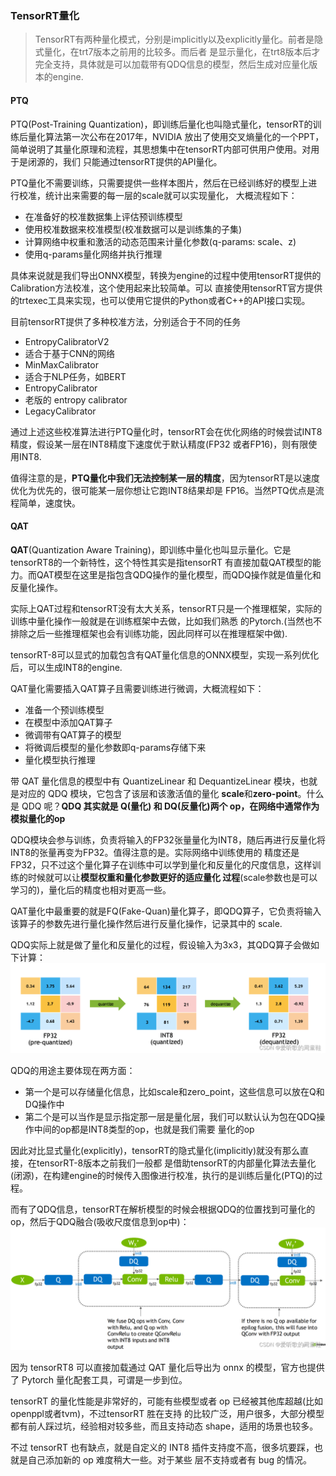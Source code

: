 ### TensorRT量化
> TensorRT有两种量化模式，分别是implicitly以及explicitly量化。前者是隐式量化，在trt7版本之前用的比较多。而后者
是显示量化，在trt8版本后才完全支持，具体就是可以加载带有QDQ信息的模型，然后生成对应量化版本的engine.

#### PTQ
PTQ(Post-Training Quantization)，即训练后量化也叫隐式量化，tensorRT的训练后量化算法第一次公布在2017年，NVIDIA
放出了使用交叉熵量化的一个PPT，简单说明了其量化原理和流程，其思想集中在tensorRT内部可供用户使用。对用于是闭源的，我们
只能通过tensorRT提供的API量化。

PTQ量化不需要训练，只需要提供一些样本图片，然后在已经训练好的模型上进行校准，统计出来需要的每一层的scale就可以实现量化，
大概流程如下：

* 在准备好的校准数据集上评估预训练模型
* 使用校准数据来校准模型(校准数据可以是训练集的子集)
* 计算网络中权重和激活的动态范围来计量化参数(q-params: scale、z)
* 使用q-params量化网络并执行推理

具体来说就是我们导出ONNX模型，转换为engine的过程中使用tensorRT提供的Calibration方法校准，这个使用起来比较简单。可以
直接使用tensorRT官方提供的trtexec工具来实现，也可以使用它提供的Python或者C++的API接口实现。

目前tensorRT提供了多种校准方法，分别适合于不同的任务

* EntropyCalibratorV2
* 适合于基于CNN的网络
* MinMaxCalibrator
* 适合于NLP任务，如BERT
* EntropyCalibrator
* 老版的 entropy calibrator
* LegacyCalibrator

通过上述这些校准算法进行PTQ量化时，tensorRT会在优化网络的时候尝试INT8精度，假设某一层在INT8精度下速度优于默认精度(FP32
或者FP16)，则有限使用INT8.

值得注意的是，**PTQ量化中我们无法控制某一层的精度**，因为tensorRT是以速度优化为优先的，很可能某一层你想让它跑INT8结果却是
FP16。当然PTQ优点是流程简单，速度快。

#### QAT
**QAT**(Quantization Aware Training)，即训练中量化也叫显示量化。它是tensorRT8的一个新特性，这个特性其实是指tensorRT
有直接加载QAT模型的能力。而QAT模型在这里是指包含QDQ操作的量化模型，而QDQ操作就是值量化和反量化操作。

实际上QAT过程和tensorRT没有太大关系，tensorRT只是一个推理框架，实际的训练中量化操作一般就是在训练框架中去做，比如我们熟悉
的Pytorch.(当然也不排除之后一些推理框架也会有训练功能，因此同样可以在推理框架中做).

tensorRT-8可以显式的加载包含有QAT量化信息的ONNX模型，实现一系列优化后，可以生成INT8的engine.

QAT量化需要插入QAT算子且需要训练进行微调，大概流程如下：

* 准备一个预训练模型
* 在模型中添加QAT算子
* 微调带有QAT算子的模型
* 将微调后模型的量化参数即q-params存储下来
* 量化模型执行推理

带 QAT 量化信息的模型中有 QuantizeLinear 和 DequantizeLinear 模块，也就是对应的 QDQ 模块，它包含了该层和该激活值的量化 
**scale**和**zero-point**。什么是 QDQ 呢？**QDQ 其实就是 Q(量化) 和 DQ(反量化)两个 op，在网络中通常作为模拟量化的op**

QDQ模块会参与训练，负责将输入的FP32张量量化为INT8，随后再进行反量化将INT8的张量再变为FP32。值得注意的是。实际网络中训练使用的
精度还是FP32，只不过这个量化算子在训练中可以学到量化和反量化的尺度信息，这样训练的时候就可以让**模型权重和量化参数更好的适应量化
过程**(scale参数也是可以学习的)，量化后的精度也相对更高一些。

QAT量化中最重要的就是FQ(Fake-Quan)量化算子，即QDQ算子，它负责将输入该算子的参数先进行量化操作然后进行反量化操作，记录其中的
scale.

QDQ实际上就是做了量化和反量化的过程，假设输入为3x3，其QDQ算子会做如下计算：
![qdq_cal.png](../assets/pic/qdq_cal.png)

QDQ的用途主要体现在两方面：
* 第一个是可以存储量化信息，比如scale和zero_point，这些信息可以放在Q和DQ操作中
* 第二个是可以当作是显示指定那一层是量化层，我们可以默认认为包在QDQ操作中间的op都是INT8类型的op，也就是我们需要
量化的op

因此对比显式量化(explicitly)，tensorRT的隐式量化(implicitly)就没有那么直接，在tensorRT-8版本之前我们一般都
是借助tensorRT的内部量化算法去量化(闭源)，在构建engine的时候传入图像进行校准，执行的是训练后量化(PTQ)的过程。

而有了QDQ信息，tensorRT在解析模型的时候会根据QDQ的位置找到可量化的op，然后于QDQ融合(吸收尺度信息到op中)：
![qdq_fusion_strategy.png](../assets/pic/qdq_fusion_strategy.png)

因为 tensorRT8 可以直接加载通过 QAT 量化后导出为 onnx 的模型，官方也提供了 Pytorch 量化配套工具，可谓是一步到位。

tensorRT 的量化性能是非常好的，可能有些模型或者 op 已经被其他库超越(比如openppl或者tvm)，不过tensorRT 胜在支持
的比较广泛，用户很多，大部分模型都有前人踩过坑，经验相对较多些，而且支持动态 shape，适用的场景也较多。

不过 tensorRT 也有缺点，就是自定义的 INT8 插件支持度不高，很多坑要踩，也就是自己添加新的 op 难度稍大一些。对于某些
层不支持或者有 bug 的情况。



















































